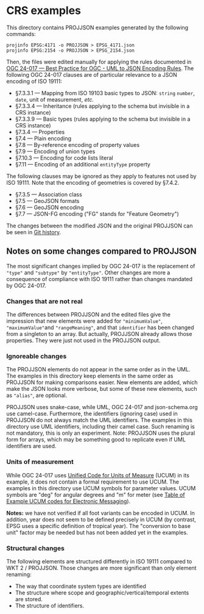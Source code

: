 # CRS examples

This directory contains PROJJSON examples generated by the following commands:

```shell
projinfo EPSG:4171 -o PROJJSON > EPSG_4171.json
projinfo EPSG:2154 -o PROJJSON > EPSG_2154.json
```

Then, the files were edited manually for applying the rules documented
in [OGC 24-017 — Best Practice for OGC - UML to JSON Encoding Rules](https://portal.ogc.org/files/?artifact_id=108010&version=1).
The following OGC 24-017 clauses are of particular relevance to a JSON encoding of ISO 19111:

* §7.3.3.1 — Mapping from ISO 19103 basic types to JSON: `string` `number`, `date`, unit of measurement, _etc._
* §7.3.3.4 — Inheritance (rules applying to the schema but invisible in a CRS instance)
* §7.3.3.9 — Basic types (rules applying to the schema but invisible in a CRS instance)
* §7.3.4   — Properties
* §7.4     — Plain encoding
* §7.8     — By-reference encoding of property values
* §7.9     — Encoding of union types
* §7.10.3  — Encoding for code lists literal
* §7.11    — Encoding of an additional `entityType` property

The following clauses may be ignored as they apply to features not used by ISO 19111.
Note that the encoding of geometries is covered by §7.4.2.

* §7.3.5 — Association class
* §7.5   — GeoJSON formats
* §7.6   — GeoJSON encoding
* §7.7   — JSON-FG encoding ("FG" stands for "Feature Geometry")

The changes between the modified JSON and the original PROJJSON can be seen in
[Git history](https://github.com/Geomatys/CRS-JSON-Encoding/commit/0e9aaecd207b5e0a95a426be77cd640bc2fd02cf).

## Notes on some changes compared to PROJJSON

The most significant changes implied by OGC 24-017 is the replacement of `"type"` and `"subtype"` by `"entityType"`.
Other changes are more a consequence of compliance with ISO 19111 rather than changes mandated by OGC 24-017.

### Changes that are not real
The differences between PROJJSON and the edited files give the impression that new elements were added for
`"minimumValue"`, `"maximumValue"`and `"rangeMeaning"`, and that `identifier` has been changed from a singleton to an array.
But actually, PROJJSON already allows those properties. They were just not used in the PROJJSON output.


### Ignoreable changes
The PROJJSON elements do not appear in the same order as in the UML.
The examples in this directory keep elements in the same order as PROJJSON for making comparisons easier.
New elements are added, which make the JSON looks more verbose,
but some of these new elements, such as `"alias"`,  are optional.

PROJJSON uses snake-case, while UML, OGC 24-017 and json-schema.org use camel-case.
Furthermore, the identifiers (ignoring case) used in PROJJSON do not always match the UML identifiers.
The examples in this directory use UML identifiers, including their camel case.
Such renaming is not mandatory, this is only an experiment.
Note: PROJJSON uses the plural form for arrays, which may be something good to replicate even if UML identifiers are used.

### Units of measurement
While OGC 24-017 uses [Unified Code for Units of Measure](https://ucum.org/) (UCUM) in its example,
it does not contain a formal requirement to use UCUM.
The examples in this directory use UCUM symbols for parameter values.
UCUM symbols are "deg" for angular degrees and "m" for meter
(see [Table of Example UCUM codes for Electronic Messaging](https://github.com/ucum-org/ucum/blob/main/common-units/TableOfExampleUcumCodesForElectronicMessagingwithPreface.pdf)).

**Notes:** we have not verified if all foot variants can be encoded in UCUM.
In addition, year does not seem to be defined precisely in UCUM
(by contrast, EPSG uses a specific definition of tropical year).
The "conversion to base unit" factor may be needed but has not been added yet in the examples.

### Structural changes
The following elements are structured differently in ISO 19111 compared to WKT 2 / PROJJSON.
Those changes are more significant than only element renaming:

* The way that coordinate system types are identified
* The structure where scope and geographic/vertical/temporal extents are stored.
* The structure of identifiers.
